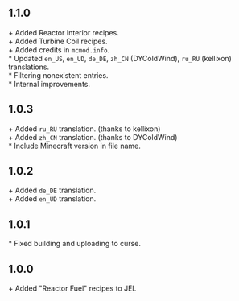 1.1.0
-----

\+ Added Reactor Interior recipes.  
\+ Added Turbine Coil recipes.  
\+ Added credits in `mcmod.info`.  
\* Updated `en_US`, `en_UD`, `de_DE`, `zh_CN` (DYColdWind), `ru_RU` (kellixon) translations.  
\* Filtering nonexistent entries.  
\* Internal improvements.  


1.0.3
-----

\+ Added `ru_RU` translation. (thanks to kellixon)  
\+ Added `zh_CN` translation. (thanks to DYColdWind)  
\* Include Minecraft version in file name.  


1.0.2
-----

\+ Added `de_DE` translation.  
\+ Added `en_UD` translation.  


1.0.1
-----

\* Fixed building and uploading to curse.  


1.0.0
-----

\+ Added "Reactor Fuel" recipes to JEI.  

